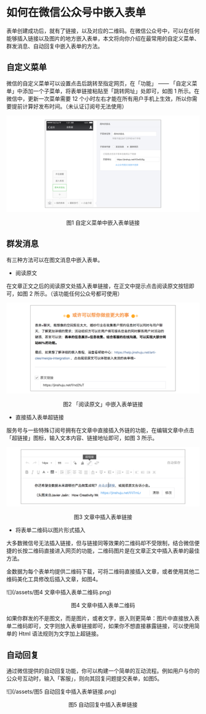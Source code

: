 # 如何在微信公众号中嵌入表单

表单创建成功后，就有了链接，以及对应的二维码。在微信公众号中，可以在任何能够插入链接以及图片的地方嵌入表单，本文将向你介绍在最常用的自定义菜单、群发消息、自动回复中嵌入表单的方法。

## 自定义菜单

微信的自定义菜单可以设置点击后跳转至指定网页，在「功能」 —— 「自定义菜单」中添加一个子菜单，将表单链接粘贴至「跳转网址」处即可，如图 1 所示。在微信中，更新一次菜单需要 12 个小时左右才能在所有用户手机上生效，所以你需要提前计算好发布时间。（未认证订阅号无法使用）

![](/assets/微信公众号-自定义菜单中嵌入表单链接.png)

<center>图1 自定义菜单中嵌入表单链接</center>

## 群发消息

有三种方法可以在图文消息中嵌入表单。

* 阅读原文

在文章正文之后的阅读原文处插入表单链接，在正文中提示点击阅读原文按钮即可，如图 2 所示。（该功能任何公众号都可使用）

![](/assets/微信公众号-「阅读原文」中嵌入表单链接.png)

<center>图2 「阅读原文」中嵌入表单链接</center>

* 直接插入表单超链接

服务号与一些特殊订阅号拥有在文章中直接插入外链的功能，在编辑文章中点击「超链接」图标，输入文本内容、链接地址即可，如图 3 所示。

![](/assets/微信公众号-文章中插入表单链接.png)

<center>图3 文章中插入表单链接</center>

* 将表单二维码以图片形式插入

大多数微信号无法插入链接，但与链接同等效果的二维码却不受限制，结合微信便捷的长按二维码直接进入网页的功能，二维码图片是在文章正文中插入表单的最佳方法。

金数据为每个表单均提供二维码下载，可将二维码直接插入文章，或者使用其他二维码美化工具修改后插入文章，如图4。

![](/assets/图4 文章中插入表单二维码.png)

<center>图4 文章中插入表单二维码</center>

如果你群发的不是图文，而是图片，或者文字，嵌入则更简单：图片中直接放入表单二维码即可，文字则放入表单链接即可，如果你不想直接暴露链接，可以使用简单的 Html 语法规则为文字加上超链接。

## 自动回复

通过微信提供的自动回复功能，你可以构建一个简单的互动流程。例如用户与你的公众号互动时，输入「客服」，则向其回复问题提交表单，如图5。

![](/assets/图5 自动回复中插入表单链接.png)

<center>图5 自动回复中插入表单链接</center>